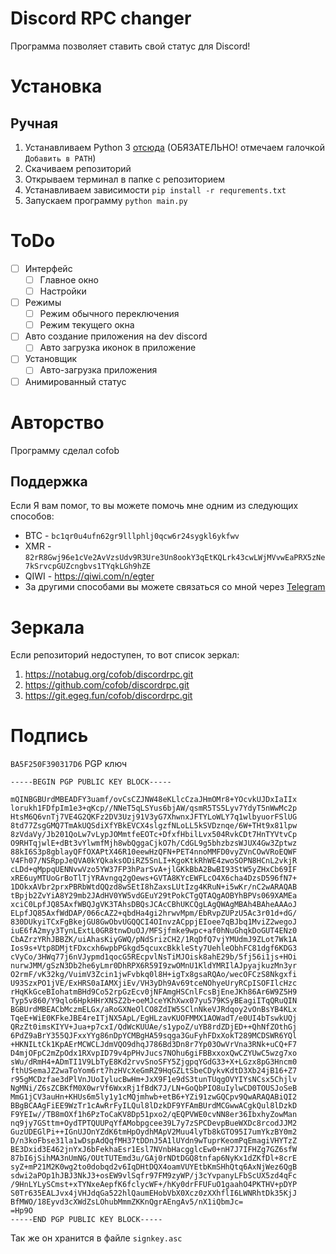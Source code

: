 # Discord RPC changer

Программа позволяет ставить свой статус для Discord!

# Установка
## Ручная
1. Устанавливаем Python 3 [отсюда](https://www.python.org/downloads/) (ОБЯЗАТЕЛЬНО! отмечаем галочкой `Добавить в PATH`)
1. Скачиваем репозиторий
1. Открываем терминал в папке с репозиторием
1. Устанавливаем зависимости `pip install -r requrements.txt`
1. Запускаем программу `python main.py`

# ToDo

- [ ] Интерфейс
  - [ ] Главное окно
  - [ ] Настройки
- [ ] Режимы
    - [ ] Режим обычного переключения
    - [ ] Режим текущего окна
- [ ] Авто создание приложения на dev discord
    - [ ] Авто загрузка иконок в приложение
- [ ] Установщик
  - [ ] Авто-загрузка приложения
- [ ] Анимированный статус

# Авторство

Программу сделал cofob

## Поддержка

Если Я вам помог, то вы можете помочь мне одним из следующих способов:
* BTC - `bc1qr0u4ufn62gr9lllphlj0qcw6r24sygkl6ykfwv`
* XMR - `82rR8Gwj96e1cVe2AvVzsUdv9R3Ure3Un8ookY3qEtKQLrk43cwLWjMVvwEaPRX5zNe7kSrvcpGUZcngbvs1TYqkLGh9hZE`
* QIWI - https://qiwi.com/n/egter
* За другими способами вы можете связаться со мной через [Telegram](https://t.me/cofob)

# Зеркала

Если репозиторий недоступен, то вот список зеркал:

1. https://notabug.org/cofob/discordrpc.git
1. https://github.com/cofob/discordrpc.git
1. https://git.egeg.fun/cofob/discordrpc.git

# Подпись

`BA5F250F390317D6` PGP ключ

```
-----BEGIN PGP PUBLIC KEY BLOCK-----

mQINBGBUrdMBEADFY3uamf/ovCsCZJNW48eKLlcCzaJHmOMr8+YOcvkUJDxIaIIx
lorukh1FDfpIm1e3+qKcp//NNeT5qLSYus6bjAW/qsmR5TS5Lyv7YdyT5nWwMc2p
HtsM6Q6vnTj7VE4G2QKFz2DV3Uzj91V3yG7XhwnxJFTYLoWLY7q1wlbyuorFSlUG
8td77ZsgGMQ7TmAkUQSdiXfYBkEVCX4slgzfNLoLL5kSVDznqe/6W+THt9x81lpw
8zVdaVy/Jb201QoLw7vLypJOMmtfeEOTc+DfxfHbilLvx504RvkCDt7HnTYVtvCp
O9RHTqjwlE+dBt3vYlwmfMjh8wbQggaCjkO7h/CdGL9g5bhzbzsWJUX4Gw3Zptwz
88kI6S3p8gblayQFfOXAPtX46R10eewHzQFN+PET4nnoMMFD0vyZVnCOwVRoEQWF
V4Fh07/NSRppJeQVA0kYQkaksODiRZ5SnLI+KgoKtkRhWE4zwoSOPN8HCnL2vkjR
cLDd+qMppqUENNvwVzo5YW37FP3hParSvA+jlGKkBbA2BwBI93StW5yZHxCb69IF
xRE6uyMTUoGrBoTlTjYRAvngq2gOews+GVTA8KYcEWFLcO4X6cha4DzsD596fN7+
1DOkxAVbr2prxPBRbWtdQQzd8wSEtI8hZaxsLUtIzg4KRuN+i5wKr/nC2wARAQAB
tBpjb2ZvYiA8Y29mb2JAdHV0YW5vdGEuY29tPokCTgQTAQgAOBYhBPVs069XAMEa
xciC0LpfJQ85AxfWBQJgVK3TAhsDBQsJCAcCBhUKCQgLAgQWAgMBAh4BAheAAAoJ
ELpfJQ85AxfWdDAP/066cAZ2+qbdHa4gi2hrwvMpm/EbRvpZUPzU5Ac3r01d+dG/
830DUkyiTCxFgBkejGU8GwObvUGQQCI4OInvzACppjEIoee7qBJbq1MviZ2wegoJ
iuE6fA2myy3TynLExtL0GR8tnwDuOJ/MFSjfmke9wpc+af0hNuGhqkDoGUT4ENz0
CbAZrzYRhJBBZK/uiAhasKiyGWQ/pNdSrizCH2/1RqDfQ7vjYMUdmJ9ZLot7Wk1A
Ios9s+Vtp8DMjtFDxcxh6wpbPGkgd5qcuxcBkkleSty7UehleObhFC81dgf6KDG3
cVyCo/3HWq77j6nVJypmd1qocG5REcpvlNsTiMJOisk8ahE29b/5fj56i1js+HOi
nurwJMM/gSzN3Db2he6yLmr0DhRPX6R59I9zwOMnU1KldYMRIlAJpyajkuzMn3yr
O2rmF/vK32kg/VuimV3Zcin1jwFvbkq0l8H+igTx8gsaRQAo/wecOFCzS8Nkgxfi
U93SzxPO1jVE/ExHRS0aIAMXjiEv/VH3yDh9Av69tceNOhyeUryRCpISOFIlcHzc
rHqKkGceBIohatmBHd9Co52rpGzEcv0jNFAmgHSCnlFcsBjEneJKh86Ar6W9Z5H9
Typ5v860/Y9qlo6HpkHHrXNSZ2b+oeMJceYKhXwx07yu579KSyBEagiITqQRuQIN
BGBUrdMBEACbMczmELGx/aRoGXNeOlCO8ZdIW5SClnNkeVJRdqoy2vOnBsYB4KLx
TqeE+WiE0KFkeJBE4reITjNX5ApL/EgHLzavKUOFMMX1AOWadT/e0UI4bTswkUQj
QRzZt0imsKIYV+Jua+p7cxI/QdWcKUUAe/s1ypoZ/uYB8rdZDjED++QhNfZOthGj
6PdZ9aBrY355QJFxxYYg86nDpYCMBgHA59sqga3GuFyhFDxXokT289MCDSWR6YQl
+HKNILtCk1KpAErMCWCLJdmVQO9dhqJ786Bd3Dn8r7Yp03OwVrVna3RNk+uCQ+F7
D4mjOFpC2mZpOdx1RXvpID79v4pPHvJucs7NOhu6giFBBxxoxQwCZYUwC5wzg7xo
sWu/dRmH4+ADmTI1V9LbTyE8Kd2rvvSnoSFY5ZjgpqYGdG33+X+LGzx8pG3Hncm0
fthUSemaJZ2waToYom6rt7hzHVcXeGmRZ9HqGZLtSbeCDykvKdtD3Xb24jB16+Z7
r95gMCDzfae3dPlVnJUoIylucBwHm+JxX9F1e9dS3tunTUqgOVYIYsNCsx5Chjlv
NgMNi/Z6sZCBKfM0X0wrVf6WxxRj1fBdK7J/LN+GoQbPIO8uIylwCD0TOUSJoSeB
MmG1jCV3auHn+KHUs6m5ly1y1cMQjmhwb+etB6+YZi91zwGQCpv9QwARAQABiQI2
BBgBCAAgFiEE9WzTr1cAwRrFyILQul8lDzkDF9YFAmBUrdMCGwwACgkQul8lDzkD
F9YEIw//TB8mOXf1h6PzToCaKV8Dp51pxo2/qEQPVWE0cvNN8er36IbxhyZowMan
nq9jy7GSttm+OydTPTQUUPqYfAMobpgcee39L7y7zSPCDevpBueWXDc8rcodJJM2
GuzUDEGlPi++IGnUJOnYZdK6tmHpOydhMApV2Muu4lyTb8kGTO95I7umYkzBY0m2
D/n3koFbse31la1wDspAdQqfMH37tDDnJ5A1lUYdn9wTuprKeomPqEmagiVHYTzZ
BE3Dxid3E462jnYxJ6bFekhaEsr1Esl7NVnbHacgglcEw0+nH7J7IFHZg7GZ6sfW
87bI6jSihMA3nUmNG/OUtTUTEmd3u/GAj0rNDtDGQ8tnfap6NyKx1dZKfDl+8crE
syZ+mP21M2K0wg2to0dobqd2v6IqDHtDQX4oamVUYEtbKmSHhQtq6AxNjWez6QgB
sdwi2aPOp1hJBJ3NkJ3+osEW9vlSqfr97FM9zyWP/j3cYvpanyLFbScUX5zd4qFc
/9HnLYLySCmst+xTYNxeAepfK6fclycWF+/hKy0drFFUFuO1gaahO4PKTHV+pDYP
S0Tr635EALJvx4jVHJdqGa522hlQaumEHobVbX0Xcz0zXXhflI6LWNRhtDk35KjJ
BfMWO/18Eyvd3cXWdZsLOhubMmmZKKnQgrAEngAv5/nX1iQbmJc=
=Hp9O
-----END PGP PUBLIC KEY BLOCK-----
```
Так же он хранится в файле `signkey.asc`